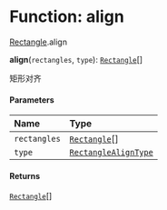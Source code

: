 # Function: align

[Rectangle](/auto-docs/utils/modules/Rectangle.md).align

**align**(`rectangles`, `type`): [`Rectangle`](/auto-docs/utils/classes/Rectangle-1.md)\[]

矩形对齐

#### Parameters

| Name | Type |
| :------ | :------ |
| `rectangles` | [`Rectangle`](/auto-docs/utils/classes/Rectangle-1.md)\[] |
| `type` | [`RectangleAlignType`](/auto-docs/utils/enums/RectangleAlignType.md) |

#### Returns

[`Rectangle`](/auto-docs/utils/classes/Rectangle-1.md)\[]
